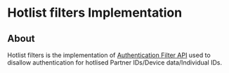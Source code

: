 # Hotlist filters Implementation
## About
Hotlist filters is the implementation of [Authentication Filter API]() used to disallow authentication for hotlised Partner IDs/Device data/Individual IDs.

